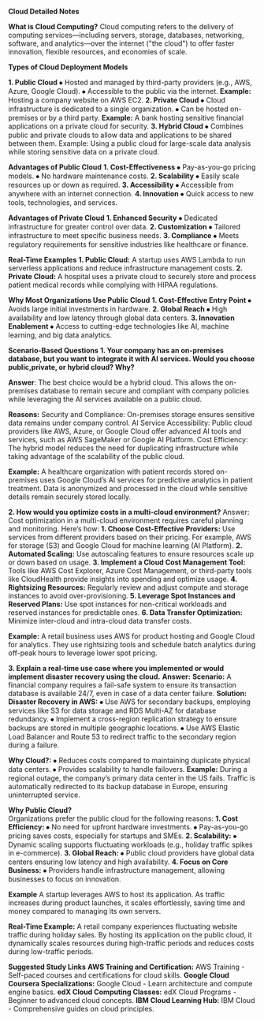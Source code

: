 **Cloud Detailed Notes**

**What is Cloud Computing?**
Cloud computing refers to the delivery of computing services—including servers, storage, databases, networking, software, and analytics—over the internet ("the cloud") to offer faster innovation, flexible resources, and economies of scale.

**Types of Cloud Deployment Models**

**1. Public Cloud**
⦁	 Hosted and managed by third-party providers (e.g., AWS, Azure, Google Cloud).
⦁	 Accessible to the public via the internet.
**Example:** Hosting a company website on AWS EC2.
**2. Private Cloud**
⦁	   Cloud infrastructure is dedicated to a single organization.
⦁	   Can be hosted on-premises or by a third party.
**Example:** A bank hosting sensitive financial applications on a private cloud for security.
**3. Hybrid Cloud**
⦁	 Combines public and private clouds to allow data and applications to be shared between them.
Example: Using a public cloud for large-scale data analysis while storing sensitive data on a private cloud.

**Advantages of Public Cloud**
**1. Cost-Effectiveness**
⦁	   Pay-as-you-go pricing models.
⦁	   No hardware maintenance costs.
**2. Scalability**
⦁	   Easily scale resources up or down as required.
**3. Accessibility**
⦁	   Accessible from anywhere with an internet connection.
**4. Innovation**
⦁	   Quick access to new tools, technologies, and services.

**Advantages of Private Cloud**
**1. Enhanced Security**
⦁	   Dedicated infrastructure for greater control over data.
**2. Customization**
⦁	   Tailored infrastructure to meet specific business needs.
**3. Compliance**
⦁	   Meets regulatory requirements for sensitive industries like healthcare or finance.

**Real-Time Examples**
**1. Public Cloud:** A startup uses AWS Lambda to run serverless applications and reduce infrastructure management costs.
**2. Private Cloud:** A hospital uses a private cloud to securely store and process patient medical records while complying with HIPAA regulations.

**Why Most Organizations Use Public Cloud**
**1. Cost-Effective Entry Point**
⦁	Avoids large initial investments in hardware.
**2. Global Reach**
⦁	High availability and low latency through global data centers.
**3. Innovation Enablement**
⦁	 Access to cutting-edge technologies like AI, machine learning, and big data analytics.

**Scenario-Based Questions**
**1. Your company has an on-premises database, but you want to integrate it with AI services. Would you choose 
 public,private, or hybrid cloud? Why?**
 
**Answer**:
The best choice would be a hybrid cloud. This allows the on-premises database to remain secure and compliant with company policies while leveraging the AI services available on a public cloud.

**Reasons:**
Security and Compliance: On-premises storage ensures sensitive data remains under company control.
AI Service Accessibility: Public cloud providers like AWS, Azure, or Google Cloud offer advanced AI tools and services, such as AWS SageMaker or Google AI Platform.
Cost Efficiency: The hybrid model reduces the need for duplicating infrastructure while taking advantage of the scalability of the public cloud.

**Example:** 
A healthcare organization with patient records stored on-premises uses Google Cloud’s AI services for predictive analytics in patient treatment. Data is anonymized and processed in the cloud while sensitive details remain securely stored locally.

**2. How would you optimize costs in a multi-cloud environment?**
Answer: 
Cost optimization in a multi-cloud environment requires careful planning and monitoring. Here’s how:
**1. Choose Cost-Effective Providers:**
Use services from different providers based on their pricing. For example, AWS for storage (S3) and Google Cloud for machine learning (AI Platform).
**2. Automated Scaling:**
Use autoscaling features to ensure resources scale up or down based on usage.
**3. Implement a Cloud Cost Management Tool:**
Tools like AWS Cost Explorer, Azure Cost Management, or third-party tools like CloudHealth provide insights into spending and optimize usage.
**4. Rightsizing Resources:**
Regularly review and adjust compute and storage instances to avoid over-provisioning.
**5. Leverage Spot Instances and Reserved Plans:**
 Use spot instances for non-critical workloads and reserved instances for predictable ones.
**6. Data Transfer Optimization:**
 Minimize inter-cloud and intra-cloud data transfer costs.
 
**Example:** 
A retail business uses AWS for product hosting and Google Cloud for analytics. They use rightsizing tools and schedule batch analytics during off-peak hours to leverage lower spot pricing.

**3. Explain a real-time use case where you implemented or would implement disaster recovery using the cloud.**
**Answer:** 
**Scenario:** A financial company requires a fail-safe system to ensure its transaction database is available 24/7, even in case of a data center failure.
**Solution:**
**Disaster Recovery in AWS:** 
⦁	 Use AWS for secondary backups, employing services like S3 for data storage and RDS Multi-AZ for database redundancy.
⦁	 Implement a cross-region replication strategy to ensure backups are stored in multiple geographic locations.
⦁	  Use AWS Elastic Load Balancer and Route 53 to redirect traffic to the secondary region during a failure.

**Why Cloud?:**
⦁	Reduces costs compared to maintaining duplicate physical data centers.
⦁	Provides scalability to handle failovers.
**Example:** 
During a regional outage, the company’s primary data center in the US fails. Traffic is automatically redirected to its backup database in Europe, ensuring uninterrupted service.

**Why Public Cloud?**  
Organizations prefer the public cloud for the following reasons:
**1. Cost Efficiency:**
⦁	   No need for upfront hardware investments.
⦁	   Pay-as-you-go pricing saves costs, especially for startups and SMEs.
**2. Scalability:**
⦁	   Dynamic scaling supports fluctuating workloads (e.g., holiday traffic spikes in e-commerce).
**3. Global Reach:**
⦁	  Public cloud providers have global data centers ensuring low latency and high availability.
**4. Focus on Core Business:**
⦁	 Providers handle infrastructure management, allowing businesses to focus on innovation.

**Example** 
A startup leverages AWS to host its application. As traffic increases during product launches, it scales effortlessly, saving time and money compared to managing its own servers.

**Real-Time Example:** A retail company experiences fluctuating website traffic during holiday sales. By hosting its application on the public cloud, it dynamically scales resources during high-traffic periods and reduces costs during low-traffic periods.

**Suggested Study Links**
**AWS Training and Certification:** AWS Training - Self-paced courses and certifications for cloud skills.
**Google Cloud Coursera Specializations:** Google Cloud - Learn architecture and compute engine basics.
**edX Cloud Computing Classes:** edX Cloud Programs - Beginner to advanced cloud concepts.
**IBM Cloud Learning Hub:** IBM Cloud - Comprehensive guides on cloud principles.

